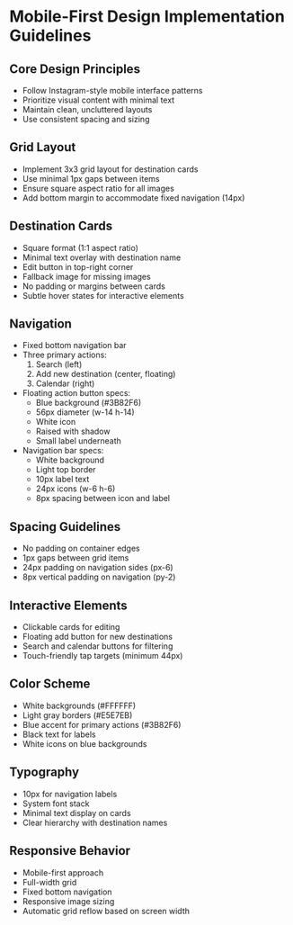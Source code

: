 # Mobile-First Design Implementation Guidelines

## Core Design Principles

- Follow Instagram-style mobile interface patterns
- Prioritize visual content with minimal text
- Maintain clean, uncluttered layouts
- Use consistent spacing and sizing

## Grid Layout

- Implement 3x3 grid layout for destination cards
- Use minimal 1px gaps between items
- Ensure square aspect ratio for all images
- Add bottom margin to accommodate fixed navigation (14px)

## Destination Cards

- Square format (1:1 aspect ratio)
- Minimal text overlay with destination name
- Edit button in top-right corner
- Fallback image for missing images
- No padding or margins between cards
- Subtle hover states for interactive elements

## Navigation

- Fixed bottom navigation bar
- Three primary actions:
  1. Search (left)
  2. Add new destination (center, floating)
  3. Calendar (right)
- Floating action button specs:
  - Blue background (#3B82F6)
  - 56px diameter (w-14 h-14)
  - White icon
  - Raised with shadow
  - Small label underneath
- Navigation bar specs:
  - White background
  - Light top border
  - 10px label text
  - 24px icons (w-6 h-6)
  - 8px spacing between icon and label

## Spacing Guidelines

- No padding on container edges
- 1px gaps between grid items
- 24px padding on navigation sides (px-6)
- 8px vertical padding on navigation (py-2)

## Interactive Elements

- Clickable cards for editing
- Floating add button for new destinations
- Search and calendar buttons for filtering
- Touch-friendly tap targets (minimum 44px)

## Color Scheme

- White backgrounds (#FFFFFF)
- Light gray borders (#E5E7EB)
- Blue accent for primary actions (#3B82F6)
- Black text for labels
- White icons on blue backgrounds

## Typography

- 10px for navigation labels
- System font stack
- Minimal text display on cards
- Clear hierarchy with destination names

## Responsive Behavior

- Mobile-first approach
- Full-width grid
- Fixed bottom navigation
- Responsive image sizing
- Automatic grid reflow based on screen width
